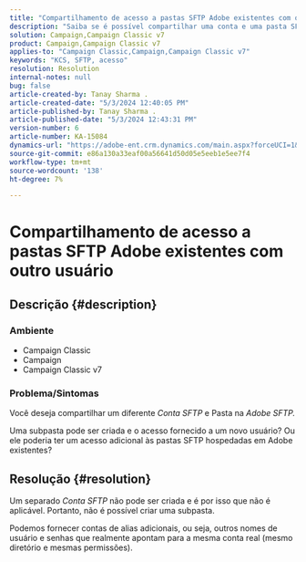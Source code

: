 ```yaml
---
title: "Compartilhamento de acesso a pastas SFTP Adobe existentes com outro usuário"
description: "Saiba se é possível compartilhar uma conta e uma pasta SFTP diferente no SFTP Adobe."
solution: Campaign,Campaign Classic v7
product: Campaign,Campaign Classic v7
applies-to: "Campaign Classic,Campaign,Campaign Classic v7"
keywords: "KCS, SFTP, acesso"
resolution: Resolution
internal-notes: null
bug: false
article-created-by: Tanay Sharma .
article-created-date: "5/3/2024 12:40:05 PM"
article-published-by: Tanay Sharma .
article-published-date: "5/3/2024 12:43:31 PM"
version-number: 6
article-number: KA-15084
dynamics-url: "https://adobe-ent.crm.dynamics.com/main.aspx?forceUCI=1&pagetype=entityrecord&etn=knowledgearticle&id=8e86db3d-4a09-ef11-9f8a-6045bd026dc7"
source-git-commit: e86a130a33eaf00a56641d50d05e5eeb1e5ee7f4
workflow-type: tm+mt
source-wordcount: '138'
ht-degree: 7%

---
```


# Compartilhamento de acesso a pastas SFTP Adobe existentes com outro usuário

## Descrição {#description}


### <b>Ambiente</b>

- Campaign Classic
- Campaign
- Campaign Classic v7


### <b>Problema/Sintomas</b>

Você deseja compartilhar um diferente *Conta SFTP* e Pasta na *Adobe SFTP.*

Uma subpasta pode ser criada e o acesso fornecido a um novo usuário? Ou ele poderia ter um acesso adicional às pastas SFTP hospedadas em Adobe existentes?


## Resolução {#resolution}


Um separado *Conta SFTP* não pode ser criada e é por isso que não é aplicável. Portanto, não é possível criar uma subpasta.

Podemos fornecer contas de alias adicionais, ou seja, outros nomes de usuário e senhas que realmente apontam para a mesma conta real (mesmo diretório e mesmas permissões).
